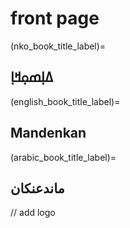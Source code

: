 # front page

(nko_book_title_label)=
## ߡߊ߲ߘߋ߲ߞߊ߲

(english_book_title_label)=
## Mandenkan

(arabic_book_title_label)=
## ماندعنكان
// add logo